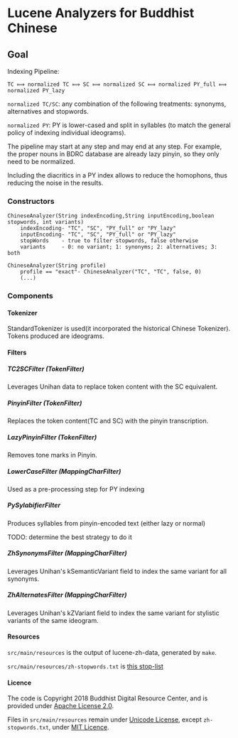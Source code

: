 # Lucene Analyzers for Buddhist Chinese

## Goal

Indexing Pipeline:

```
TC ⟾ normalized TC ⟾ SC ⟾ normalized SC ⟾ normalized PY_full ⟾ normalized PY_lazy
```

`normalized TC/SC`: any combination of the following treatments: synonyms, alternatives and stopwords.

`normalized PY`: PY is lower-cased and split in syllables (to match the general policy of indexing individual ideograms).

The pipeline may start at any step and may end at any step.
For example, the proper nouns in BDRC database are already lazy pinyin, so they only need to be normalized.

Including the diacritics in a PY index allows to reduce the homophons, thus reducing the noise in the results.

### Constructors

```
ChineseAnalyzer(String indexEncoding,String inputEncoding,boolean stopwords, int variants) 
    indexEncoding- "TC", "SC", "PY_full" or "PY_lazy"
    inputEncoding- "TC", "SC", "PY_full" or "PY_lazy"
    stopWords    - true to filter stopwords, false otherwise
    variants     - 0: no variant; 1: synonyms; 2: alternatives; 3: both
```

```
ChineseAnalyzer(String profile)
    profile == "exact"- ChineseAnalyzer("TC", "TC", false, 0)
    (...)
```

### Components

#### Tokenizer

StandardTokenizer is used(it incorporated the historical Chinese Tokenizer). 
Tokens produced are ideograms.

#### Filters

##### TC2SCFilter (TokenFilter)

Leverages Unihan data to replace token content with the SC equivalent.

##### PinyinFilter (TokenFilter)

Replaces the token content(TC and SC) with the pinyin transcription. 

##### LazyPinyinFilter (TokenFilter)

Removes tone marks in Pinyin.

##### LowerCaseFilter (MappingCharFilter)

Used as a pre-processing step for PY indexing

##### PySylabifierFilter

Produces syllables from pinyin-encoded text (either lazy or normal)

TODO: determine the best strategy to do it

##### ZhSynonymsFilter (MappingCharFilter)

Leverages Unihan's kSemanticVariant field to index the same variant for all synonyms.

##### ZhAlternatesFilter (MappingCharFilter)

Leverages Unihan's kZVariant field to index the same variant for stylistic variants of the same ideogram.

#### Resources
`src/main/resources` is the output of lucene-zh-data, generated by `make`.

`src/main/resources/zh-stopwords.txt` is [this stop-list](https://github.com/stopwords-iso/stopwords-zh/blob/master/stopwords-zh.txt) 

#### Licence
The code is Copyright 2018 Buddhist Digital Resource Center, and is provided under [Apache License 2.0](LICENSE).

Files in `src/main/resources` remain under [Unicode License](http://unicode.org/copyright.html), except `zh-stopwords.txt`, under [MIT Licence](https://opensource.org/licenses/MIT).